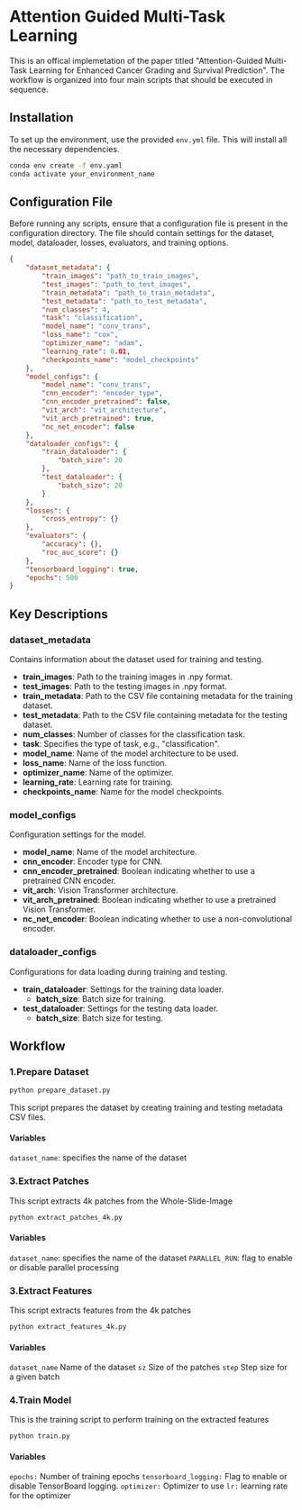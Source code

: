 # Attention Guided Multi-Task Learning

This is an offical implemetation of the paper titled "Attention-Guided Multi-Task Learning for Enhanced Cancer Grading and Survival Prediction". The workflow is organized into four main scripts that should be executed in sequence.

## Installation

To set up the environment, use the provided `env.yml` file. This will install all the necessary dependencies.

``` bash
conda env create -f env.yaml
conda activate your_environment_name
```

## Configuration File

Before running any scripts, ensure that a configuration file is present in the configuration directory. The file should contain settings for the dataset, model, dataloader, losses, evaluators, and training options.

```json
{
    "dataset_metadata": {
        "train_images": "path_to_train_images",
        "test_images": "path_to_test_images",
        "train_metadata": "path_to_train_metadata",
        "test_metadata": "path_to_test_metadata",
        "num_classes": 4,
        "task": "classification",
        "model_name": "conv_trans",
        "loss_name": "cox",
        "optimizer_name": "adam",
        "learning_rate": 0.01,
        "checkpoints_name": "model_checkpoints"
    },
    "model_configs": {
        "model_name": "conv_trans",
        "cnn_encoder": "encoder_type",
        "cnn_encoder_pretrained": false,
        "vit_arch": "vit_architecture",
        "vit_arch_pretrained": true,
        "nc_net_encoder": false
    },
    "dataloader_configs": {
        "train_dataloader": {
            "batch_size": 20
        },
        "test_dataloader": {
            "batch_size": 20
        }
    },
    "losses": {
        "cross_entropy": {}
    },
    "evaluators": {
        "accuracy": {},
        "roc_auc_score": {}
    },
    "tensorboard_logging": true,
    "epochs": 500
}
```

## Key Descriptions

### dataset_metadata
Contains information about the dataset used for training and testing.

- **train_images**: Path to the training images in .npy format.
- **test_images**: Path to the testing images in .npy format.
- **train_metadata**: Path to the CSV file containing metadata for the training dataset.
- **test_metadata**: Path to the CSV file containing metadata for the testing dataset.
- **num_classes**: Number of classes for the classification task.
- **task**: Specifies the type of task, e.g., "classification".
- **model_name**: Name of the model architecture to be used.
- **loss_name**: Name of the loss function.
- **optimizer_name**: Name of the optimizer.
- **learning_rate**: Learning rate for training.
- **checkpoints_name**: Name for the model checkpoints.

### model_configs
Configuration settings for the model.

- **model_name**: Name of the model architecture.
- **cnn_encoder**: Encoder type for CNN.
- **cnn_encoder_pretrained**: Boolean indicating whether to use a pretrained CNN encoder.
- **vit_arch**: Vision Transformer architecture.
- **vit_arch_pretrained**: Boolean indicating whether to use a pretrained Vision Transformer.
- **nc_net_encoder**: Boolean indicating whether to use a non-convolutional encoder.

### dataloader_configs
Configurations for data loading during training and testing.

- **train_dataloader**: Settings for the training data loader.
  - **batch_size**: Batch size for training.
- **test_dataloader**: Settings for the testing data loader.
  - **batch_size**: Batch size for testing.

###


## Workflow

### 1.Prepare Dataset

```bash
python prepare_dataset.py
```
This script prepares the dataset by creating training and testing metadata CSV files.

#### Variables
`dataset_name`: specifies the name of the dataset

### 3.Extract Patches

This script extracts 4k patches from the Whole-Slide-Image

```bash
python extract_patches_4k.py
```
#### Variables
`dataset_name`: specifies the name of the dataset
`PARALLEL_RUN`: flag to enable or disable parallel processing

### 3.Extract Features

This script extracts features from the 4k patches

```bash
python extract_features_4k.py
```

#### Variables

`dataset_name` Name of the dataset
`sz` Size of the patches
`step` Step size for a given batch

### 4.Train Model

This is the training script to perform training on the extracted features

```bash
python train.py
```

#### Variables
`epochs:` Number of training epochs
`tensorboard_logging:` Flag to enable or disable TensorBoard logging.
`optimizer:`  Optimizer to use
`lr:` learning rate for the optimizer
